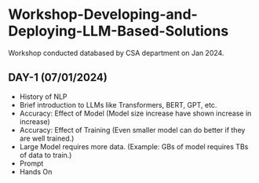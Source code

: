 # Workshop-Developing-and-Deploying-LLM-Based-Solutions
Workshop conducted databased by CSA department on Jan 2024. 

## DAY-1 (07/01/2024)
- History of NLP
- Brief introduction to LLMs like Transformers, BERT, GPT, etc.
- Accuracy: Effect of Model (Model size increase have shown increase in increase)
- Accuracy: Effect of Training (Even smaller model can do better if they are well trained.) 
- Large Model requires more data. (Example: GBs of model requires TBs of data to train.)
- Prompt
- Hands On   
